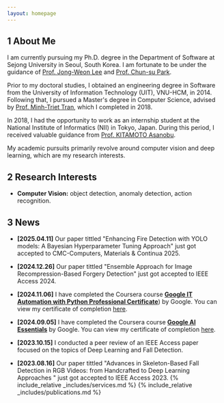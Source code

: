 ```yaml
---
layout: homepage
---
```


## 1 About Me

I am currently pursuing my Ph.D. degree in the Department of Software at Sejong University in Seoul, South Korea. I am fortunate to be under the guidance of [Prof. Jong-Weon Lee](https://sejong.elsevierpure.com/en/persons/jong-weon-lee) and [Prof. Chun-su Park](https://coe.skku.edu/eng_coe/intro/faculty_computer.do?mode=view&perId=LZStrFodgIgjArgHAVgFwGIE4CeBDOBmAFgTQDcBzAUQDkBJARQF5ag%20&).

Prior to my doctoral studies, I obtained an engineering degree in Software from the University of Information Technology (UIT), VNU-HCM, in 2014. Following that, I pursued a Master's degree in Computer Science, advised by [Prof. Minh-Triet Tran](https://www.fit.hcmus.edu.vn/~tmtriet/), which I completed in 2018.

In 2018, I had the opportunity to work as an internship student at the National Institute of Informatics (NII) in Tokyo, Japan. During this period, I received valuable guidance from [Prof. KITAMOTO Asanobu](https://www.nii.ac.jp/en/faculty/digital_content/kitamoto_asanobu/).

My academic pursuits primarily revolve around computer vision and deep learning, which are my research interests.

## 2 Research Interests

- **Computer Vision:** object detection, anomaly detection, action recognition.

## 3 News

- **[2025.04.11]** Our paper tittled "Enhancing Fire Detection with YOLO models: A Bayesian Hyperparameter Tuning Approach" just got accepted to CMC-Computers, Materials & Continua 2025.

- **[2024.12.26]** Our paper tittled "Ensemble Approach for Image Recompression-Based Forgery Detection" just got accepted to IEEE Access 2024.

- **[2024.11.06]** I have completed the Coursera course [**Google IT Automation with Python Professional Certificate**](https://www.coursera.org/professional-certificates/google-it-automation)) by Google. You can view my certificate of completion [here](https://coursera.org/share/d59fb5f568a03a4e5fd55630093c5e92).

- **[2024.09.05]** I have completed the Coursera course [**Google AI Essentials**](https://www.coursera.org/learn/google-ai-essentials) by Google. You can view my certificate of completion [here](https://www.coursera.org/account/accomplishments/verify/8BWSLNPT9UPY).

- **[2023.10.15]** I conducted a peer review of an IEEE Access paper focused on the topics of Deep Learning and Fall Detection.

- **[2023.08.16]** Our paper tittled "Advances in Skeleton-Based Fall Detection in RGB Videos: from Handcrafted to Deep Learning Approaches " just got accepted to IEEE Access 2023.
{% include_relative _includes/services.md %}
{% include_relative _includes/publications.md %}
